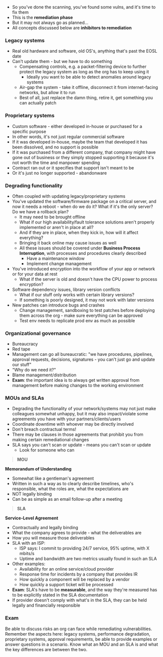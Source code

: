 - So you've done the scanning, you've found some vulns, and it's time to fix them
- This is the **remediation phase**
- But it may not always go as planned...
- All concepts discussed below are **inhibitors to remediation**

### Legacy systems

- Real old hardware and software, old OS's, anything that's past the EOSL date
- Can't update them - but we have to do something
	- Compensating controls, e.g. a packet-filtering device to further protect the legacy system as long as the org has to keep using it
		- Ideally you want to be able to detect anomalies around legacy systems
	- Air-gap the system - take it offline, disconnect it from internet-facing networks, but allow it to run
	- Best of all, just replace the damn thing, retire it, get something you can actually patch

### Proprietary systems

- Custom software - either developed in-house or purchased for a specific purpose
- In other words, it's not just regular commercial software
- If it was developed in-house, maybe the team that developed it has been dissolved, and no support is possible
- If it was purchased from a different company, that company might have gone out of business or they simply stopped supporting it because it's not worth the time and manpower spending
- Contract ran out or it specifies that support isn't meant to be
- Or it's just no longer supported - abandonware

### Degrading functionality

- Often coupled with updating legacy/proprietary systems
- You've updated the software/firmware package on a critical server, and now it needs a reboot - when do we do it? What if it's the only server? Do we have a rollback plan?
	- It may need to be brought offline
	- What if our high availability/fault tolerance solutions aren't properly implemented or aren't in place at all? 
	- And if they are in place, when they kick in, how will it affect everything?
	- Bringing it back online may cause issues as well
	- All these issues should be covered under **Business Process Interruption**, with processes and procedures clearly described
		- Have a maintenance window
		- Implement change management
- You've introduced encryption into the workflow of your app or network or for your data at rest
	- What if the server is old and doesn't have the CPU power to process encryption?
- Software dependency issues, library version conflicts
	- What if our stuff only works with certain library versions?
	- If something is poorly designed, it may not work with later versions
- New patches can introduce bugs and crashes
	- Change management, sandboxing to test patches before deploying them across the org - make sure everything can be approved
	- Test env needs to replicate prod env as much as possible

### Organizational governance

- Bureaucracy
- Red tape
- Management can go all bureaucratic: "we have procedures, pipelines, approval requests, decisions, signatures - you can't just go and update our stuff"
- "Why do we need it?"
- Blame management/distribution
- **Exam**: the important idea is to always get written approval from management before making changes to the working environment

### MOUs and SLAs

- Degrading the functionality of your network/systems may not just make colleagues somewhat unhappy, but it may also impact/violate some agreements you have with your partners/clients/users
- Coordinate downtime with whoever may be directly involved
- Don't breach contractual terms!
- There may be clauses in those agreements that prohibit you from making certain remediational changes
- SLA says you can't scan or update - means you can't scan or update
	- Look for someone who can

>**MOU**

**Memorandum of Understanding**

- Somewhat like a gentleman's agreement
- Written in such a way as to clearly describe timelines, who's responsible, what the roles are, what the expectations are
- NOT legally binding
- Can be as simple as an email follow-up after a meeting 

>**SLA**

**Service-Level Agreement**

- Contractually and legally binding
- What the company agrees to provide - what the deliverables are
- How you will measure those deliverables
- SLA with an ISP:
	- ISP says: I commit to providing 24/7 service, 95% uptime, with X mbits/s
	- Uptime and bandwidth are two metrics usually found in such an SLA
- Other examples:
	- Availability for an online service/cloud provider
	- Response time for incidents by a company that provides IR
	- How quickly a component will be replaced by a vendor
	- How quickly a support ticket will be processed
- **Exam**: SLA's have to be **measurable**, and the way they're measured has to be explicitly stated in the SLA documentation
- If provider doesn't comply with what's in the SLA, they can be held legally and financially responsible

### Exam

Be able to discuss risks an org can face while remediating vulnerabilities. Remember the aspects here: legacy systems, performance degradation, proprietary systems, approval requirements, be able to provide examples or answer questions in a scenario. Know what an MOU and an SLA is and what the key differences are between the two.